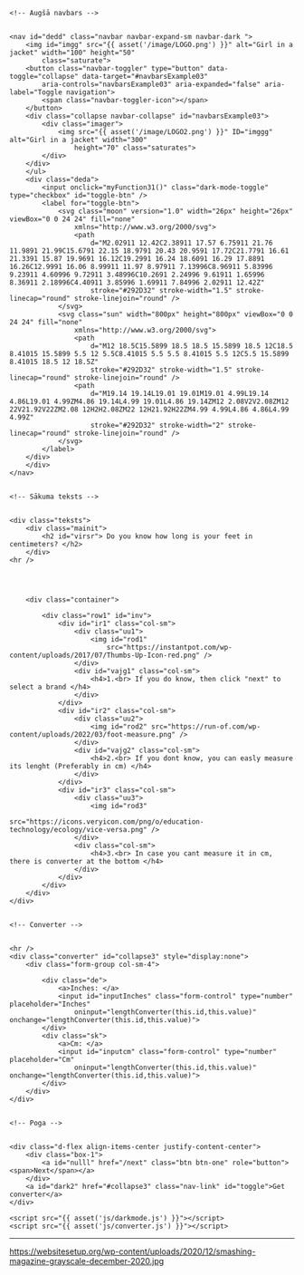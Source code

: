 <!DOCTYPE html>
<html lang="en">

<head>
    <meta charset="UTF-8">
    <meta http-equiv="X-UA-Compatible" content="IE=edge">
    <link rel="stylesheet" href="https://cdn.jsdelivr.net/npm/bootstrap@4.3.1/dist/css/bootstrap.min.css"
        integrity="sha384-ggOyR0iXCbMQv3Xipma34MD+dH/1fQ784/j6cY/iJTQUOhcWr7x9JvoRxT2MZw1T" crossorigin="anonymous">
    <script src="https://code.jquery.com/jquery-3.2.1.min.js"></script>
    <script src="https://cdn.jsdelivr.net/npm/popper.js@1.14.7/dist/umd/popper.min.js"
        integrity="sha384-UO2eT0CpHqdSJQ6hJty5KVphtPhzWj9WO1clHTMGa3JDZwrnQq4sF86dIHNDz0W1" crossorigin="anonymous">
    </script>
    <script src="https://cdn.jsdelivr.net/npm/bootstrap@4.3.1/dist/js/bootstrap.min.js"
        integrity="sha384-JjSmVgyd0p3pXB1rRibZUAYoIIy6OrQ6VrjIEaFf/nJGzIxFDsf4x0xIM+B07jRM" crossorigin="anonymous">
    </script>
    <script src="https://cdnjs.cloudflare.com/ajax/libs/vue/2.5.17/vue.js"></script>
    <link rel="stylesheet" type="text/css" href="{{ asset('css/s_design.css') }}">
    <meta name="color-scheme" content="dark light">
    <meta name="viewport" content="width=device-width, initial-scale=1.0">
    <title>Convert</title>
</head>

<body>


    <!-- Augšā navbars -->


    <nav id="dedd" class="navbar navbar-expand-sm navbar-dark ">
        <img id="imgg" src="{{ asset('/image/LOGO.png') }}" alt="Girl in a jacket" width="100" height="50"
            class="saturate">
        <button class="navbar-toggler" type="button" data-toggle="collapse" data-target="#navbarsExample03"
            aria-controls="navbarsExample03" aria-expanded="false" aria-label="Toggle navigation">
            <span class="navbar-toggler-icon"></span>
        </button>
        <div class="collapse navbar-collapse" id="navbarsExample03">
            <div class="imager">
                <img src="{{ asset('/image/LOGO2.png') }}" ID="imggg" alt="Girl in a jacket" width="300"
                    height="70" class="saturates">
            </div>
        </div>
        </ul>
        <div class="deda">
            <input onclick="myFunction31()" class="dark-mode-toggle" type="checkbox" id="toggle-btn" />
            <label for="toggle-btn">
                <svg class="moon" version="1.0" width="26px" height="26px" viewBox="0 0 24 24" fill="none"
                    xmlns="http://www.w3.org/2000/svg">
                    <path
                        d="M2.02911 12.42C2.38911 17.57 6.75911 21.76 11.9891 21.99C15.6791 22.15 18.9791 20.43 20.9591 17.72C21.7791 16.61 21.3391 15.87 19.9691 16.12C19.2991 16.24 18.6091 16.29 17.8891 16.26C12.9991 16.06 8.99911 11.97 8.97911 7.13996C8.96911 5.83996 9.23911 4.60996 9.72911 3.48996C10.2691 2.24996 9.61911 1.65996 8.36911 2.18996C4.40911 3.85996 1.69911 7.84996 2.02911 12.42Z"
                        stroke="#292D32" stroke-width="1.5" stroke-linecap="round" stroke-linejoin="round" />
                </svg>
                <svg class="sun" width="800px" height="800px" viewBox="0 0 24 24" fill="none"
                    xmlns="http://www.w3.org/2000/svg">
                    <path
                        d="M12 18.5C15.5899 18.5 18.5 15.5899 18.5 12C18.5 8.41015 15.5899 5.5 12 5.5C8.41015 5.5 5.5 8.41015 5.5 12C5.5 15.5899 8.41015 18.5 12 18.5Z"
                        stroke="#292D32" stroke-width="1.5" stroke-linecap="round" stroke-linejoin="round" />
                    <path
                        d="M19.14 19.14L19.01 19.01M19.01 4.99L19.14 4.86L19.01 4.99ZM4.86 19.14L4.99 19.01L4.86 19.14ZM12 2.08V2V2.08ZM12 22V21.92V22ZM2.08 12H2H2.08ZM22 12H21.92H22ZM4.99 4.99L4.86 4.86L4.99 4.99Z"
                        stroke="#292D32" stroke-width="2" stroke-linecap="round" stroke-linejoin="round" />
                </svg>
            </label>
        </div>
        </div>
    </nav>


    <!-- Sākuma teksts -->


    <div class="teksts">
        <div class="mainit">
            <h2 id="virsr"> Do you know how long is your feet in centimeters? </h2>
        </div>
    <hr />
        


        
        <div class="container">
    
            <div class="row1" id="inv">
                <div id="ir1" class="col-sm">
                    <div class="uu1">
                        <img id="rod1"
                            src="https://instantpot.com/wp-content/uploads/2017/07/Thumbs-Up-Icon-red.png" />
                    </div>
                    <div id="vajg1" class="col-sm">
                        <h4>1.<br> If you do know, then click "next" to select a brand </h4>
                    </div>
                </div>
                <div id="ir2" class="col-sm">
                    <div class="uu2">
                        <img id="rod2" src="https://run-of.com/wp-content/uploads/2022/03/foot-measure.png" />
                    </div>
                    <div id="vajg2" class="col-sm">
                        <h4>2.<br> If you dont know, you can easly measure its lenght (Preferably in cm) </h4>
                    </div>
                </div>
                <div id="ir3" class="col-sm">
                    <div class="uu3">
                        <img id="rod3"
                            src="https://icons.veryicon.com/png/o/education-technology/ecology/vice-versa.png" />
                    </div>
                    <div class="col-sm">
                        <h4>3.<br> In case you cant measure it in cm, there is converter at the bottom </h4>
                    </div>
                </div>
            </div>
        </div>
    </div>


    <!-- Converter -->


    <hr />
    <div class="converter" id="collapse3" style="display:none">
        <div class="form-group col-sm-4">

            <div class="de">
                <a>Inches: </a>
                <input id="inputInches" class="form-control" type="number" placeholder="Inches"
                    oninput="lengthConverter(this.id,this.value)" onchange="lengthConverter(this.id,this.value)">
            </div>
            <div class="sk">
                <a>Cm: </a>
                <input id="inputcm" class="form-control" type="number" placeholder="Cm"
                    oninput="lengthConverter(this.id,this.value)" onchange="lengthConverter(this.id,this.value)">
            </div>
        </div>
    </div>


    <!-- Poga -->


    <div class="d-flex align-items-center justify-content-center">
        <div class="box-1">
            <a id="nulll" href="/next" class="btn btn-one" role="button"><span>Next</span></a>
        </div>
        <a id="dark2" href="#collapse3" class="nav-link" id="toggle">Get converter</a>
    </div>

    <script src="{{ asset('js/darkmode.js') }}"></script>
    <script src="{{ asset('js/converter.js') }}"></script>

</body>

</html>




---------------------------------------------------------------------------------------------------------------------------------------------------------------






https://websitesetup.org/wp-content/uploads/2020/12/smashing-magazine-grayscale-december-2020.jpg











